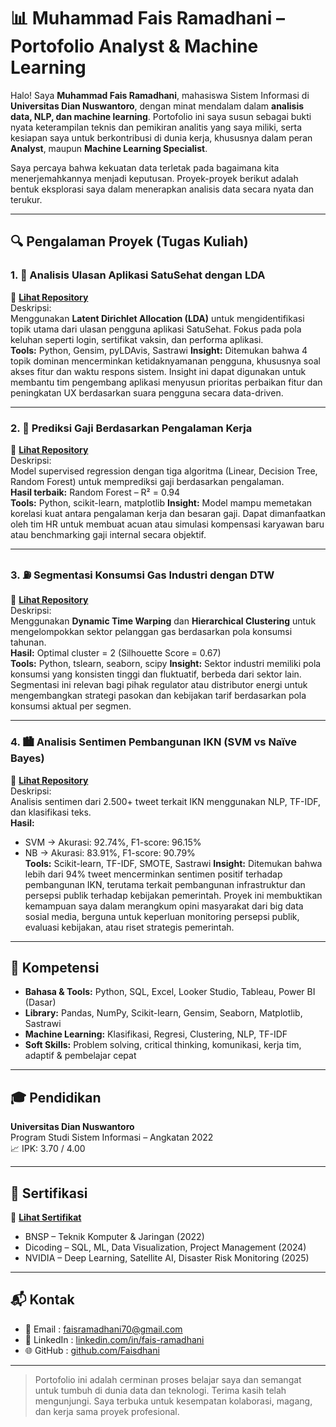 # 📊 Muhammad Fais Ramadhani – Portofolio Analyst & Machine Learning

Halo! Saya **Muhammad Fais Ramadhani**, mahasiswa Sistem Informasi di **Universitas Dian Nuswantoro**, dengan minat mendalam dalam **analisis data, NLP, dan machine learning**. Portofolio ini saya susun sebagai bukti nyata keterampilan teknis dan pemikiran analitis yang saya miliki, serta kesiapan saya untuk berkontribusi di dunia kerja, khususnya dalam peran **Analyst**, maupun **Machine Learning Specialist**.

Saya percaya bahwa kekuatan data terletak pada bagaimana kita menerjemahkannya menjadi keputusan. Proyek-proyek berikut adalah bentuk eksplorasi saya dalam menerapkan analisis data secara nyata dan terukur.


---


## 🔍 Pengalaman Proyek (Tugas Kuliah)

### 1. 🏥 Analisis Ulasan Aplikasi SatuSehat dengan LDA  
📁 [**Lihat Repository**](https://github.com/Faisdhani/Latent-Dirichlet-Allocation)  
Deskripsi:  
Menggunakan **Latent Dirichlet Allocation (LDA)** untuk mengidentifikasi topik utama dari ulasan pengguna aplikasi SatuSehat. Fokus pada pola keluhan seperti login, sertifikat vaksin, dan performa aplikasi.  
**Tools:** Python, Gensim, pyLDAvis, Sastrawi
**Insight:** Ditemukan bahwa 4 topik dominan mencerminkan ketidaknyamanan pengguna, khususnya soal akses fitur dan waktu respons sistem. Insight ini dapat digunakan untuk membantu tim pengembang aplikasi menyusun prioritas perbaikan fitur dan peningkatan UX berdasarkan suara pengguna secara data-driven.

---

### 2. 💼 Prediksi Gaji Berdasarkan Pengalaman Kerja  
📁 [**Lihat Repository**](https://github.com/Faisdhani/Supervised_Regression_Salary_Prediction)  
Deskripsi:  
Model supervised regression dengan tiga algoritma (Linear, Decision Tree, Random Forest) untuk memprediksi gaji berdasarkan pengalaman.  
**Hasil terbaik:** Random Forest – R² = 0.94  
**Tools:** Python, scikit-learn, matplotlib
**Insight:** Model mampu memetakan korelasi kuat antara pengalaman kerja dan besaran gaji. Dapat dimanfaatkan oleh tim HR untuk membuat acuan atau simulasi kompensasi karyawan baru atau benchmarking gaji internal secara objektif.

---

### 3. ⛽ Segmentasi Konsumsi Gas Industri dengan DTW  
📁 [**Lihat Repository**](https://github.com/Faisdhani/Dynamic_Time_Warping)  
Deskripsi:  
Menggunakan **Dynamic Time Warping** dan **Hierarchical Clustering** untuk mengelompokkan sektor pelanggan gas berdasarkan pola konsumsi tahunan.  
**Hasil:** Optimal cluster = 2 (Silhouette Score = 0.67)  
**Tools:** Python, tslearn, seaborn, scipy
**Insight:** Sektor industri memiliki pola konsumsi yang konsisten tinggi dan fluktuatif, berbeda dari sektor lain. Segmentasi ini relevan bagi pihak regulator atau distributor energi untuk mengembangkan strategi pasokan dan kebijakan tarif berdasarkan pola konsumsi aktual per segmen.

---

### 4. 🏙️ Analisis Sentimen Pembangunan IKN (SVM vs Naïve Bayes)  
📁 [**Lihat Repository**](https://github.com/Faisdhani/sentimen_ikn_svm_nb)  
Deskripsi:  
Analisis sentimen dari 2.500+ tweet terkait IKN menggunakan NLP, TF-IDF, dan klasifikasi teks.  
**Hasil:**  
- SVM → Akurasi: 92.74%, F1-score: 96.15%  
- NB → Akurasi: 83.91%, F1-score: 90.79%  
**Tools:** Scikit-learn, TF-IDF, SMOTE, Sastrawi
**Insight:** Ditemukan bahwa lebih dari 94% tweet mencerminkan sentimen positif terhadap pembangunan IKN, terutama terkait pembangunan infrastruktur dan persepsi publik terhadap kebijakan pemerintah. Proyek ini membuktikan kemampuan saya dalam merangkum opini masyarakat dari big data sosial media, berguna untuk keperluan monitoring persepsi publik, evaluasi kebijakan, atau riset strategis pemerintah.


---

## 🧠 Kompetensi

- **Bahasa & Tools:** Python, SQL, Excel, Looker Studio, Tableau, Power BI (Dasar)
- **Library:** Pandas, NumPy, Scikit-learn, Gensim, Seaborn, Matplotlib, Sastrawi  
- **Machine Learning:** Klasifikasi, Regresi, Clustering, NLP, TF-IDF  
- **Soft Skills:** Problem solving, critical thinking, komunikasi, kerja tim, adaptif & pembelajar cepat

---

## 🎓 Pendidikan

**Universitas Dian Nuswantoro**  
Program Studi Sistem Informasi – Angkatan 2022  
📈 IPK: 3.70 / 4.00

---

## 📜 Sertifikasi

📁 [**Lihat Sertifikat**](https://drive.google.com/drive/folders/1ewwc4vBVjBunBaS5iL8mX4QP6SmCbpH6)

- BNSP – Teknik Komputer & Jaringan (2022)  
- Dicoding – SQL, ML, Data Visualization, Project Management (2024)  
- NVIDIA – Deep Learning, Satellite AI, Disaster Risk Monitoring (2025)

---

## 📬 Kontak

- 📧 Email    : faisramadhani70@gmail.com  
- 🔗 LinkedIn : [linkedin.com/in/fais-ramadhani](https://linkedin.com/in/fais-ramadhani)  
- 🌐 GitHub   : [github.com/Faisdhani](https://github.com/Faisdhani)

---

> Portofolio ini adalah cerminan proses belajar saya dan semangat untuk tumbuh di dunia data dan teknologi. Terima kasih telah mengunjungi. Saya terbuka untuk kesempatan kolaborasi, magang, dan kerja sama proyek profesional.
